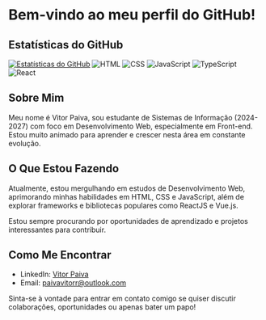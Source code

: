 # Bem-vindo ao meu perfil do GitHub! 
## Estatísticas do GitHub
[![Estatísticas do GitHub](https://github-readme-stats.vercel.app/api?username=vitorpaiv4&theme=dark)](https://github.com/anuraghazra/github-readme-stats) 
![HTML](https://img.shields.io/badge/-HTML-orange?style=flat-square&logo=html5&logoColor=white) ![CSS](https://img.shields.io/badge/-CSS-blue?style=flat-square&logo=css3&logoColor=white) ![JavaScript](https://img.shields.io/badge/-JavaScript-yellow?style=flat-square&logo=javascript&logoColor=white)
![TypeScript](https://img.shields.io/badge/-TypeScript-blue?style=flat-square&logo=typescript&logoColor=white)
![React](https://img.shields.io/badge/-React-blue?style=flat-square&logo=react&logoColor=white)



## Sobre Mim
Meu nome é Vitor Paiva, sou estudante de Sistemas de Informação (2024-2027) com foco em Desenvolvimento Web, especialmente em Front-end. Estou muito animado para aprender e crescer nesta área em constante evolução.

## O Que Estou Fazendo
Atualmente, estou mergulhando em estudos de Desenvolvimento Web, aprimorando minhas habilidades em HTML, CSS e JavaScript, além de explorar frameworks e bibliotecas populares como ReactJS e Vue.js.

Estou sempre procurando por oportunidades de aprendizado e projetos interessantes para contribuir.

## Como Me Encontrar
- LinkedIn: [Vitor Paiva](https://www.linkedin.com/in/vitor-paiva-programador/)
- Email: paivavitorr@outlook.com

Sinta-se à vontade para entrar em contato comigo se quiser discutir colaborações, oportunidades ou apenas bater um papo!





